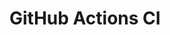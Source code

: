 # GitHub Actions CI





















































































































































































































































































































































































































































































































































































































































































































































































































































































































































































































































































































































































































































































































































































































































































































































































































































































































































































































































